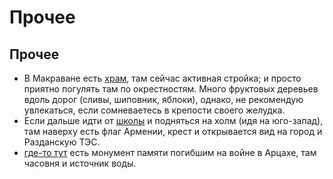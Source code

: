 # Прочее


## Прочее

* В Макраване есть [храм](https://yandex.ru/maps/org/makravank/104517050894/?ll=44.741671%2C40.524352&z=15.32), там сейчас активная стройка; и просто приятно погулять там по окрестностям. Много фруктовых деревьев вдоль дорог (сливы, шиповник, яблоки), однако, не рекомендую увлекаться, если сомневаетесь в крепости своего желудка.
* Если дальше идти от [школы](https://yandex.ru/maps/37792/hrazdan/?ll=44.745581%2C40.525156&mode=whatshere&whatshere%5Bpoint%5D=44.746109%2C40.523472&whatshere%5Bzoom%5D=17&z=16.7) и подняться на холм (идя на юго-запад), там наверху есть флаг Армении, крест и открывается вид на город и Разданскую ТЭС.
* [где-то тут](https://yandex.ru/maps/37792/hrazdan/?ll=44.742568%2C40.526289&mode=whatshere&whatshere%5Bpoint%5D=44.741666%2C40.526522&whatshere%5Bzoom%5D=17&z=17) есть монумент памяти погибшим на войне в Арцахе, там часовня и источник воды.
